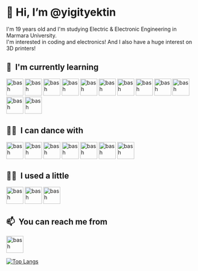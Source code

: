 <h1>👋 Hi, I’m @yigityektin</h1>
I'm 19 years old and I'm studying Electric & Electronic Engineering in Marmara University.<br>
I'm interested in coding and electronics!
And I also have a huge interest on 3D printers!

<h2> 🌱 &nbsp;I'm currently learning</h2>
<p align="left">
<img src="https://cdn.jsdelivr.net/gh/devicons/devicon/icons/arduino/arduino-original.svg" alt="bash" width="45" height="45"/>
<img src="https://cdn.jsdelivr.net/gh/devicons/devicon/icons/bootstrap/bootstrap-original.svg" alt="bash" width="45" height="45"/>
<img src="https://cdn.jsdelivr.net/gh/devicons/devicon/icons/csharp/csharp-original.svg" alt="bash" width="45" height="45"/>
<img src="https://cdn.jsdelivr.net/gh/devicons/devicon/icons/django/django-plain.svg" alt="bash" width="45" height="45"/>
<img src="https://cdn.jsdelivr.net/gh/devicons/devicon/icons/dotnetcore/dotnetcore-original.svg" alt="bash" width="45" height="45"/>
<img src="https://cdn.jsdelivr.net/gh/devicons/devicon/icons/embeddedc/embeddedc-original.svg" alt="bash" width="45" height="45"/>
<img src="https://cdn.jsdelivr.net/gh/devicons/devicon/icons/java/java-original.svg" alt="bash" width="45" height="45"/>
<img src="https://cdn.jsdelivr.net/gh/devicons/devicon/icons/javascript/javascript-original.svg" alt="bash" width="45" height="45"/>
<img src="https://cdn.jsdelivr.net/gh/devicons/devicon/icons/nodejs/nodejs-original-wordmark.svg" alt="bash" width="45" height="45"/>
<img src="https://cdn.jsdelivr.net/gh/devicons/devicon/icons/react/react-original.svg" alt="bash" width="45" height="45"/>
<img src="https://cdn.jsdelivr.net/gh/devicons/devicon/icons/typescript/typescript-original.svg" alt="bash" width="45" height="45"/>
<img src="https://cdn.jsdelivr.net/gh/devicons/devicon/icons/discordjs/discordjs-original-wordmark.svg" alt="bash" width="45" height="45"/>          
</p>

<h2> 👨‍💻 &nbsp;I can dance with</h2>
<p align="left">
<img src="https://cdn.jsdelivr.net/gh/devicons/devicon/icons/c/c-original.svg" alt="bash" width="45" height="45"/>          
<img src="https://cdn.jsdelivr.net/gh/devicons/devicon/icons/python/python-original.svg" alt="bash" width="45" height="45"/>
<img src="https://cdn.jsdelivr.net/gh/devicons/devicon/icons/solidity/solidity-original.svg" alt="bash" width="45" height="45"/>
<img src="https://cdn.jsdelivr.net/gh/devicons/devicon/icons/blender/blender-original.svg" alt="bash" width="45" height="45"/>
<img src="https://cdn.jsdelivr.net/gh/devicons/devicon/icons/html5/html5-original.svg" alt="bash" width="45" height="45"/>         
<img src="https://cdn.jsdelivr.net/gh/devicons/devicon/icons/css3/css3-original.svg" alt="bash" width="45" height="45"/>
<img src="https://cdn.jsdelivr.net/gh/devicons/devicon/icons/git/git-original.svg" alt="bash" width="45" height="45"/>
</p>

<h2> 👨‍💻 &nbsp;I used a little</h2>
<p align="left">
<img src="https://cdn.jsdelivr.net/gh/devicons/devicon/icons/flask/flask-original.svg" alt="bash" width="45" height="45"/>
<img src="https://cdn.jsdelivr.net/gh/devicons/devicon/icons/matlab/matlab-original.svg" alt="bash" width="45" height="45"/>
<img src="https://cdn.jsdelivr.net/gh/devicons/devicon/icons/postgresql/postgresql-original.svg" alt="bash" width="45" height="45"/>          
</p>

<h2> 📫 &nbsp;You can reach me from</h2>
<p align="left">
<img src="https://cdn.jsdelivr.net/gh/devicons/devicon/icons/twitter/twitter-original.svg" alt="bash" width="45" height="45"/>      
</p>

[![Top Langs](https://github-readme-stats.vercel.app/api/top-langs/?username=yigityektin&layout=compact)](https://github.com/yigityektin/github-readme-stats)

